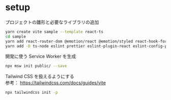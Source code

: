 # setup

プロジェクトの雛形と必要なライブラリの追加

```zsh
yarn create vite sample --template react-ts
cd sample
yarn add react-router-dom @emotion/react @emotion/styled react-hook-form zod @hookform/resolvers zustand
yarn add -D ts-node eslint prettier eslint-plugin-react eslint-config-prettier eslint-plugin-prettier @types/react-dom tailwindcss postcss autoprefixer @testing-library/react @testing-library/jest-dom @testing-library/dom vite-tsconfig-paths vitest @vitest/ui msw
```

開発に使う Service Worker を生成

```zsh
npx msw init public/ --save
```

Tailwind CSS を扱えるようにする  
参考： https://tailwindcss.com/docs/guides/vite

```zsh
npx tailwindcss init -p
```
